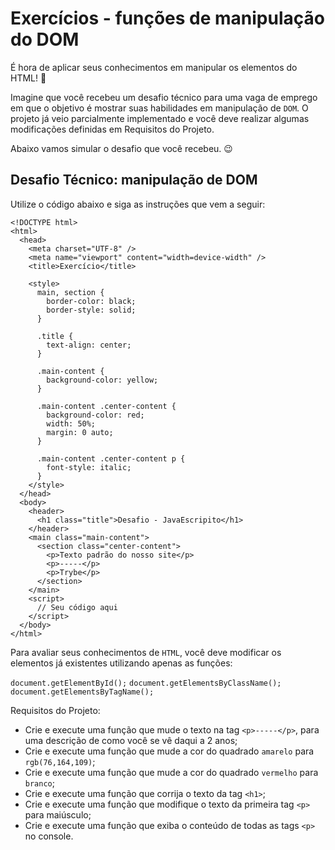 # Exercícios - funções de manipulação do DOM

É hora de aplicar seus conhecimentos em manipular os elementos do HTML! 🤩

Imagine que você recebeu um desafio técnico para uma vaga de emprego em que o objetivo é mostrar suas habilidades em manipulação de `DOM`. O projeto já veio parcialmente implementado e você deve realizar algumas modificações definidas em Requisitos do Projeto.

Abaixo vamos simular o desafio que você recebeu. 😉

## Desafio Técnico: manipulação de DOM

Utilize o código abaixo e siga as instruções que vem a seguir:

```
<!DOCTYPE html>
<html>
  <head>
    <meta charset="UTF-8" />
    <meta name="viewport" content="width=device-width" />
    <title>Exercício</title>

    <style>
      main, section {
        border-color: black;
        border-style: solid;
      }

      .title {
        text-align: center;
      }

      .main-content {
        background-color: yellow;
      }

      .main-content .center-content {
        background-color: red;
        width: 50%;
        margin: 0 auto;
      }

      .main-content .center-content p {
        font-style: italic;
      }
    </style>
  </head>
  <body>
    <header>
      <h1 class="title">Desafio - JavaEscripito</h1>
    </header>
    <main class="main-content">
      <section class="center-content">
        <p>Texto padrão do nosso site</p>
        <p>-----</p>
        <p>Trybe</p>
      </section>
    </main>
    <script>
      // Seu código aqui
    </script>
  </body>
</html>
```

Para avaliar seus conhecimentos de `HTML`, você deve modificar os elementos já existentes utilizando apenas as funções:

`document.getElementById();`
`document.getElementsByClassName();`
`document.getElementsByTagName();`

Requisitos do Projeto:

- Crie e execute uma função que mude o texto na tag `<p>-----</p>`, para uma descrição de como você se vê daqui a 2 anos;
- Crie e execute uma função que mude a cor do quadrado `amarelo` para `rgb(76,164,109)`;
- Crie e execute uma função que mude a cor do quadrado `vermelho` para `branco`;
- Crie e execute uma função que corrija o texto da tag `<h1>`;
- Crie e execute uma função que modifique o texto da primeira tag `<p>` para maiúsculo;
- Crie e execute uma função que exiba o conteúdo de todas as tags `<p>` no console.
